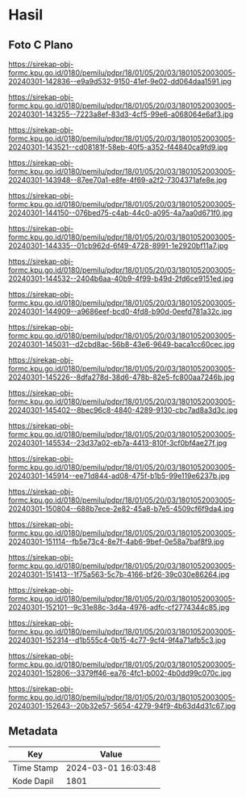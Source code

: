 # Hasil

## Foto C Plano

https://sirekap-obj-formc.kpu.go.id/0180/pemilu/pdpr/18/01/05/20/03/1801052003005-20240301-142836--e9a9d532-9150-41ef-9e02-dd064daa1591.jpg

https://sirekap-obj-formc.kpu.go.id/0180/pemilu/pdpr/18/01/05/20/03/1801052003005-20240301-143255--7223a8ef-83d3-4cf5-99e6-a068064e6af3.jpg

https://sirekap-obj-formc.kpu.go.id/0180/pemilu/pdpr/18/01/05/20/03/1801052003005-20240301-143521--cd08181f-58eb-40f5-a352-f44840ca9fd9.jpg

https://sirekap-obj-formc.kpu.go.id/0180/pemilu/pdpr/18/01/05/20/03/1801052003005-20240301-143948--87ee70a1-e8fe-4f69-a2f2-7304371afe8e.jpg

https://sirekap-obj-formc.kpu.go.id/0180/pemilu/pdpr/18/01/05/20/03/1801052003005-20240301-144150--076bed75-c4ab-44c0-a095-4a7aa0d671f0.jpg

https://sirekap-obj-formc.kpu.go.id/0180/pemilu/pdpr/18/01/05/20/03/1801052003005-20240301-144335--01cb962d-6f49-4728-8991-1e2920bf11a7.jpg

https://sirekap-obj-formc.kpu.go.id/0180/pemilu/pdpr/18/01/05/20/03/1801052003005-20240301-144532--2404b6aa-40b9-4f99-b49d-2fd6ce9151ed.jpg

https://sirekap-obj-formc.kpu.go.id/0180/pemilu/pdpr/18/01/05/20/03/1801052003005-20240301-144909--a9686eef-bcd0-4fd8-b90d-0eefd781a32c.jpg

https://sirekap-obj-formc.kpu.go.id/0180/pemilu/pdpr/18/01/05/20/03/1801052003005-20240301-145031--d2cbd8ac-56b8-43e6-9649-baca1cc60cec.jpg

https://sirekap-obj-formc.kpu.go.id/0180/pemilu/pdpr/18/01/05/20/03/1801052003005-20240301-145226--8dfa278d-38d6-478b-82e5-fc800aa7246b.jpg

https://sirekap-obj-formc.kpu.go.id/0180/pemilu/pdpr/18/01/05/20/03/1801052003005-20240301-145402--8bec96c8-4840-4289-9130-cbc7ad8a3d3c.jpg

https://sirekap-obj-formc.kpu.go.id/0180/pemilu/pdpr/18/01/05/20/03/1801052003005-20240301-145534--23d37a02-eb7a-4413-810f-3cf0bf4ae27f.jpg

https://sirekap-obj-formc.kpu.go.id/0180/pemilu/pdpr/18/01/05/20/03/1801052003005-20240301-145914--ee71d844-ad08-475f-b1b5-99e119e6237b.jpg

https://sirekap-obj-formc.kpu.go.id/0180/pemilu/pdpr/18/01/05/20/03/1801052003005-20240301-150804--688b7ece-2e82-45a8-b7e5-4509cf6f9da4.jpg

https://sirekap-obj-formc.kpu.go.id/0180/pemilu/pdpr/18/01/05/20/03/1801052003005-20240301-151114--fb5e73c4-8e7f-4ab6-9bef-0e58a7baf8f9.jpg

https://sirekap-obj-formc.kpu.go.id/0180/pemilu/pdpr/18/01/05/20/03/1801052003005-20240301-151413--1f75a563-5c7b-4166-bf26-39c030e86264.jpg

https://sirekap-obj-formc.kpu.go.id/0180/pemilu/pdpr/18/01/05/20/03/1801052003005-20240301-152101--9c31e88c-3d4a-4976-adfc-cf2774344c85.jpg

https://sirekap-obj-formc.kpu.go.id/0180/pemilu/pdpr/18/01/05/20/03/1801052003005-20240301-152314--d1b555c4-0b15-4c77-9cf4-9f4a71afb5c3.jpg

https://sirekap-obj-formc.kpu.go.id/0180/pemilu/pdpr/18/01/05/20/03/1801052003005-20240301-152806--3379ff46-ea76-4fc1-b002-4b0dd99c070c.jpg

https://sirekap-obj-formc.kpu.go.id/0180/pemilu/pdpr/18/01/05/20/03/1801052003005-20240301-152643--20b32e57-5654-4279-94f9-4b63d4d31c67.jpg


## Metadata

| Key        | Value               |
| ---------- | ------------------- |
| Time Stamp | 2024-03-01 16:03:48 |
| Kode Dapil | 1801                |



